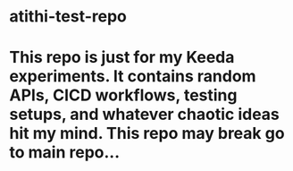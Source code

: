 
# atithi-test-repo
This repo is just for my Keeda experiments. It contains random APIs, CICD workflows, testing setups, and whatever chaotic ideas hit my mind. This repo may break go to main repo...
=======

